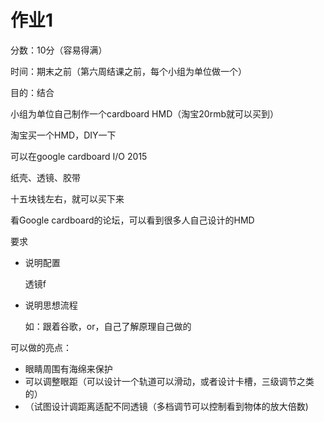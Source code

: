 # 作业1

分数：10分（容易得满）

时间：期末之前（第六周结课之前，每个小组为单位做一个）

目的：结合



小组为单位自己制作一个cardboard HMD（淘宝20rmb就可以买到）



淘宝买一个HMD，DIY一下



可以在google cardboard I/O 2015



纸壳、透镜、胶带



十五块钱左右，就可以买下来



看Google cardboard的论坛，可以看到很多人自己设计的HMD



要求

- 说明配置

  透镜f

- 说明思想流程

  如：跟着谷歌，or，自己了解原理自己做的





可以做的亮点：

- 眼睛周围有海绵来保护
- 可以调整眼距（可以设计一个轨道可以滑动，或者设计卡槽，三级调节之类的）
- （试图设计调距离适配不同透镜（多档调节可以控制看到物体的放大倍数)



